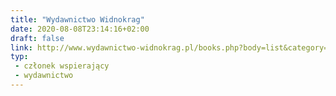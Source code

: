 ```yaml
---
title: "Wydawnictwo Widnokrag"
date: 2020-08-08T23:14:16+02:00
draft: false
link: http://www.wydawnictwo-widnokrag.pl/books.php?body=list&category=3&page=1&name=ksiazki
typ:
 - członek wspierający
 - wydawnictwo
---
```

